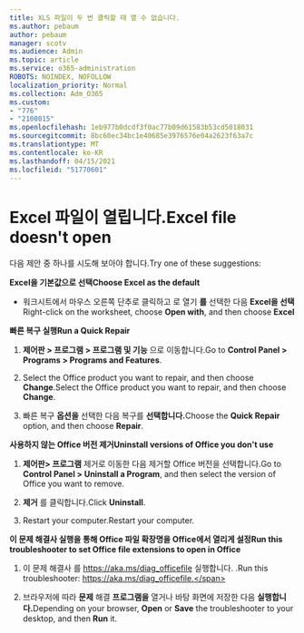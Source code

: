 ```yaml
---
title: XLS 파일이 두 번 클릭할 때 열 수 없습니다.
ms.author: pebaum
author: pebaum
manager: scotv
ms.audience: Admin
ms.topic: article
ms.service: o365-administration
ROBOTS: NOINDEX, NOFOLLOW
localization_priority: Normal
ms.collection: Adm_O365
ms.custom:
- "776"
- "2100015"
ms.openlocfilehash: 1eb977b0dcdf3f0ac77b09d61583b53cd5018031
ms.sourcegitcommit: 8bc60ec34bc1e40685e3976576e04a2623f63a7c
ms.translationtype: MT
ms.contentlocale: ko-KR
ms.lasthandoff: 04/15/2021
ms.locfileid: "51770601"
---
```

# <a name="excel-file-doesnt-open"></a><span data-ttu-id="e688b-102">Excel 파일이 열립니다.</span><span class="sxs-lookup"><span data-stu-id="e688b-102">Excel file doesn't open</span></span>

<span data-ttu-id="e688b-103">다음 제안 중 하나를 시도해 보아야 합니다.</span><span class="sxs-lookup"><span data-stu-id="e688b-103">Try one of these suggestions:</span></span>

<span data-ttu-id="e688b-104">**Excel을 기본값으로 선택**</span><span class="sxs-lookup"><span data-stu-id="e688b-104">**Choose Excel as the default**</span></span>

* <span data-ttu-id="e688b-105">워크시트에서 마우스 오른쪽 단추로 클릭하고 로 열기 **를** 선택한 다음 **Excel을 선택**</span><span class="sxs-lookup"><span data-stu-id="e688b-105">Right-click on the worksheet, choose **Open with**, and then choose **Excel**</span></span>

<span data-ttu-id="e688b-106">**빠른 복구 실행**</span><span class="sxs-lookup"><span data-stu-id="e688b-106">**Run a Quick Repair**</span></span>

1. <span data-ttu-id="e688b-107">**제어판 > 프로그램 > 프로그램 및 기능** 으로 이동합니다.</span><span class="sxs-lookup"><span data-stu-id="e688b-107">Go to **Control Panel > Programs > Programs and Features**.</span></span>

2. <span data-ttu-id="e688b-108">Select the Office product you want to repair, and then choose **Change**.</span><span class="sxs-lookup"><span data-stu-id="e688b-108">Select the Office product you want to repair, and then choose **Change**.</span></span>

3. <span data-ttu-id="e688b-109">빠른 복구 **옵션을** 선택한 다음 복구를 **선택합니다.**</span><span class="sxs-lookup"><span data-stu-id="e688b-109">Choose the **Quick Repair** option, and then choose **Repair**.</span></span>

<span data-ttu-id="e688b-110">**사용하지 않는 Office 버전 제거**</span><span class="sxs-lookup"><span data-stu-id="e688b-110">**Uninstall versions of Office you don't use**</span></span>

1. <span data-ttu-id="e688b-111">**제어판> 프로그램** 제거로 이동한 다음 제거할 Office 버전을 선택합니다.</span><span class="sxs-lookup"><span data-stu-id="e688b-111">Go to **Control Panel > Uninstall a Program**, and then select the version of Office you want to remove.</span></span>

2. <span data-ttu-id="e688b-112">**제거** 를 클릭합니다.</span><span class="sxs-lookup"><span data-stu-id="e688b-112">Click **Uninstall**.</span></span>

3. <span data-ttu-id="e688b-113">Restart your computer.</span><span class="sxs-lookup"><span data-stu-id="e688b-113">Restart your computer.</span></span>

<span data-ttu-id="e688b-114">**이 문제 해결사 실행을 통해 Office 파일 확장명을 Office에서 열리게 설정**</span><span class="sxs-lookup"><span data-stu-id="e688b-114">**Run this troubleshooter to set Office file extensions to open in Office**</span></span>

1. <span data-ttu-id="e688b-115">이 문제 해결사 를 https://aka.ms/diag_officefile 실행합니다. .</span><span class="sxs-lookup"><span data-stu-id="e688b-115">Run this troubleshooter: https://aka.ms/diag_officefile.</span></span>

2. <span data-ttu-id="e688b-116">브라우저에 따라 **문제** 해결 **프로그램을** 열거나 바탕 화면에 저장한 다음 **실행합니다.**</span><span class="sxs-lookup"><span data-stu-id="e688b-116">Depending on your browser, **Open** or **Save** the troubleshooter to your desktop, and then **Run** it.</span></span>
